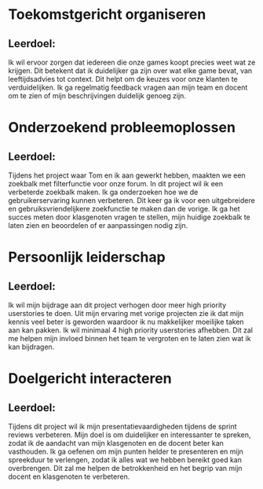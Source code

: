 # Toekomstgericht organiseren

## Leerdoel:

Ik wil ervoor zorgen dat iedereen die onze games koopt precies weet wat ze krijgen. Dit betekent dat ik duidelijker ga zijn over wat elke game bevat, van leeftijdsadvies tot context. Dit helpt om de keuzes voor onze klanten te verduidelijken. Ik ga regelmatig feedback vragen aan mijn team en docent om te zien of mijn beschrijvingen duidelijk genoeg zijn.

# Onderzoekend probleemoplossen

## Leerdoel:

Tijdens het project waar Tom en ik aan gewerkt hebben, maakten we een zoekbalk met filterfunctie voor onze forum. In dit project wil ik een verbeterde zoekbalk maken. Ik ga onderzoeken hoe we de gebruikerservaring kunnen verbeteren. Dit keer ga ik voor een uitgebreidere en gebruiksvriendelijkere zoekfunctie te maken dan de vorige. Ik ga het succes meten door klasgenoten vragen te stellen, mijn huidige zoekbalk te laten zien en beoordelen of er aanpassingen nodig zijn.

# Persoonlijk leiderschap

## Leerdoel:

Ik wil mijn bijdrage aan dit project verhogen door meer high priority userstories te doen. Uit mijn ervaring met vorige projecten zie ik dat mijn kennis veel beter is geworden waardoor ik nu makkelijker moeilijke taken aan kan pakken. Ik wil minimaal 4 high priority userstories afhebben. Dit zal me helpen mijn invloed binnen het team te vergroten en te laten zien wat ik kan bijdragen.

# Doelgericht interacteren

## Leerdoel:

Tijdens dit project wil ik mijn presentatievaardigheden tijdens de sprint reviews verbeteren. Mijn doel is om duidelijker en interessanter te spreken, zodat ik de aandacht van mijn klasgenoten en de docent beter kan vasthouden. Ik ga oefenen om mijn punten helder te presenteren en mijn spreekduur te verlengen, zodat ik alles wat we hebben bereikt goed kan overbrengen. Dit zal me helpen de betrokkenheid en het begrip van mijn docent en klasgenoten te verbeteren.
